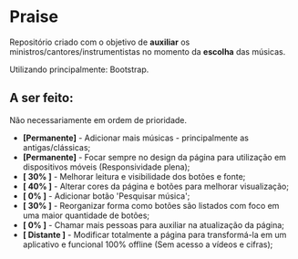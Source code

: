 # Praise

Repositório criado com o objetivo de **auxiliar** os ministros/cantores/instrumentistas no momento da **escolha** das músicas.

Utilizando principalmente: Bootstrap.

## A ser feito:

Não necessariamente em ordem de prioridade.

+ **[Permanente]** - Adicionar mais músicas - principalmente as antigas/clássicas;
+ **[Permanente]** - Focar sempre no design da página para utilização em dispositivos móveis (Responsividade plena);
+ **[ 30% ]** -  Melhorar leitura e visibilidade dos botões e fonte;
+ **[ 40% ]** - Alterar cores da página e botões para melhorar visualização;
+ **[ 0% ]** - Adicionar botão 'Pesquisar música';
+ **[ 30% ]** - Reorganizar forma como botões são listados com foco em uma maior quantidade de botões;
+ **[ 0% ]** - Chamar mais pessoas para auxiliar na atualização da página;
+ **[ Distante ]** - Modificar totalmente a página para transformá-la em um aplicativo e funcional 100% offline (Sem acesso a vídeos e cifras);